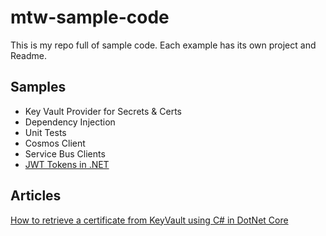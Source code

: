 # mtw-sample-code

This is my repo full of sample code.  Each example has its own project and Readme.

## Samples

- Key Vault Provider for Secrets & Certs
- Dependency Injection
- Unit Tests
- Cosmos Client
- Service Bus Clients
- [JWT Tokens in .NET](./src/JwtBearerAuthentication/readme.md)

## Articles

[How to retrieve a certificate from KeyVault using C# in DotNet Core](https://stackoverflow.com/questions/33728213/how-to-serialize-and-deserialize-a-pfx-certificate-in-azure-key-vault)
